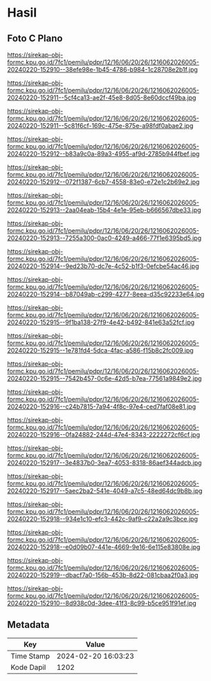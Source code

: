 # Hasil

## Foto C Plano

https://sirekap-obj-formc.kpu.go.id/7fc1/pemilu/pdpr/12/16/06/20/26/1216062026005-20240220-152910--38efe98e-1b45-4786-b984-1c28708e2b1f.jpg

https://sirekap-obj-formc.kpu.go.id/7fc1/pemilu/pdpr/12/16/06/20/26/1216062026005-20240220-152911--5cf4ca13-ae2f-45e8-8d05-8e60dccf49ba.jpg

https://sirekap-obj-formc.kpu.go.id/7fc1/pemilu/pdpr/12/16/06/20/26/1216062026005-20240220-152911--5c81f6cf-169c-475e-875e-a98fdf0abae2.jpg

https://sirekap-obj-formc.kpu.go.id/7fc1/pemilu/pdpr/12/16/06/20/26/1216062026005-20240220-152912--b83a9c0a-89a3-4955-af9d-2785b944fbef.jpg

https://sirekap-obj-formc.kpu.go.id/7fc1/pemilu/pdpr/12/16/06/20/26/1216062026005-20240220-152912--072f1387-6cb7-4558-83e0-e72e1c2b69e2.jpg

https://sirekap-obj-formc.kpu.go.id/7fc1/pemilu/pdpr/12/16/06/20/26/1216062026005-20240220-152913--2aa04eab-15b4-4e1e-95eb-b666567dbe33.jpg

https://sirekap-obj-formc.kpu.go.id/7fc1/pemilu/pdpr/12/16/06/20/26/1216062026005-20240220-152913--7255a300-0ac0-4249-a466-77f1e6395bd5.jpg

https://sirekap-obj-formc.kpu.go.id/7fc1/pemilu/pdpr/12/16/06/20/26/1216062026005-20240220-152914--9ed23b70-dc7e-4c52-b1f3-0efcbe54ac46.jpg

https://sirekap-obj-formc.kpu.go.id/7fc1/pemilu/pdpr/12/16/06/20/26/1216062026005-20240220-152914--b87049ab-c299-4277-8eea-d35c92233e64.jpg

https://sirekap-obj-formc.kpu.go.id/7fc1/pemilu/pdpr/12/16/06/20/26/1216062026005-20240220-152915--9f1ba138-27f9-4e42-b492-841e63a52fcf.jpg

https://sirekap-obj-formc.kpu.go.id/7fc1/pemilu/pdpr/12/16/06/20/26/1216062026005-20240220-152915--1e781fd4-5dca-4fac-a586-f15b8c2fc009.jpg

https://sirekap-obj-formc.kpu.go.id/7fc1/pemilu/pdpr/12/16/06/20/26/1216062026005-20240220-152915--7542b457-0c6e-42d5-b7ea-77561a9849e2.jpg

https://sirekap-obj-formc.kpu.go.id/7fc1/pemilu/pdpr/12/16/06/20/26/1216062026005-20240220-152916--c24b7815-7a94-4f8c-97e4-ced7faf08e81.jpg

https://sirekap-obj-formc.kpu.go.id/7fc1/pemilu/pdpr/12/16/06/20/26/1216062026005-20240220-152916--0fa24882-244d-47e4-8343-2222272cf6cf.jpg

https://sirekap-obj-formc.kpu.go.id/7fc1/pemilu/pdpr/12/16/06/20/26/1216062026005-20240220-152917--3e4837b0-3ea7-4053-8318-86aef344adcb.jpg

https://sirekap-obj-formc.kpu.go.id/7fc1/pemilu/pdpr/12/16/06/20/26/1216062026005-20240220-152917--5aec2ba2-541e-4049-a7c5-48ed64dc9b8b.jpg

https://sirekap-obj-formc.kpu.go.id/7fc1/pemilu/pdpr/12/16/06/20/26/1216062026005-20240220-152918--934e1c10-efc3-442c-9af9-c22a2a9c3bce.jpg

https://sirekap-obj-formc.kpu.go.id/7fc1/pemilu/pdpr/12/16/06/20/26/1216062026005-20240220-152918--e0d09b07-441e-4669-9e16-6e115e83808e.jpg

https://sirekap-obj-formc.kpu.go.id/7fc1/pemilu/pdpr/12/16/06/20/26/1216062026005-20240220-152919--dbacf7a0-156b-453b-8d22-081cbaa2f0a3.jpg

https://sirekap-obj-formc.kpu.go.id/7fc1/pemilu/pdpr/12/16/06/20/26/1216062026005-20240220-152910--8d938c0d-3dee-41f3-8c99-b5ce951f91ef.jpg


## Metadata

| Key        | Value               |
| ---------- | ------------------- |
| Time Stamp | 2024-02-20 16:03:23 |
| Kode Dapil | 1202                |



